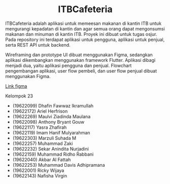 <h1 align="center">ITBCafeteria</h1>

ITBCafeteria adalah aplikasi untuk memeesan makanan di kantin ITB untuk mengurangi kepadatan di kantin dan agar semua orang dapat mengonsumsi makanan dan minuman di kantin ITB. Proyek ini dibuat untuk tugas osjur. Pada repository ini terdapat aplikasi untuk pengguna, aplikasi untuk penjual, serta REST API untuk backend.

Wireframing dan prototype UI dibuat menggunakan Figma, sedangkan aplikasi dikembangkan menggunakan framework Flutter. Aplikasi dibagi menjadi dua, yaitu aplikasi pengguna dan penjual. Flowchart pengembangan aplikasi, user flow pembeli, dan user flow penjual dibuat menggunakan Figma.

[Link figma](https://www.figma.com/file/6aNXHHnhEHSo27SRztPKIB/Aplikasi-Kantin?type=design&node-id=79%3A174&mode=design&t=TbAjhhIUis6MolRT-1)



Kelompok 23
- (19622099) Dhafin Fawwaz Ikramullah
- (19622172) Ariel Herfrison
- (19622269) Maulvi Ziadinda Maulana
- (19622098) Anthony Bryant Gouw
- (19622117) Yasra Zhafirah
- (19622119) Imam Hanif Mulyarahman
- (19622303) Marzuli Suhada M
- (19622257) Muhammad Zaki
- (19622232) Sekar Anindita Nurjadini
- (19622159) Muhammad Ridho Rabbani
- (19622040) Akbar Al Fattah
- (19622253) Muhammad Davis Adhipramana
- (19622001) Ricky Wijaya
- (19622143) Nafisha Virgin
